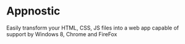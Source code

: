 Appnostic
=========

Easily transform your HTML, CSS, JS files into a web app capable of support by Windows 8, Chrome and FireFox

